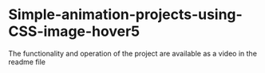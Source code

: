 # Simple-animation-projects-using-CSS-image-hover5
The functionality and operation of the project are available as a video in the readme file
